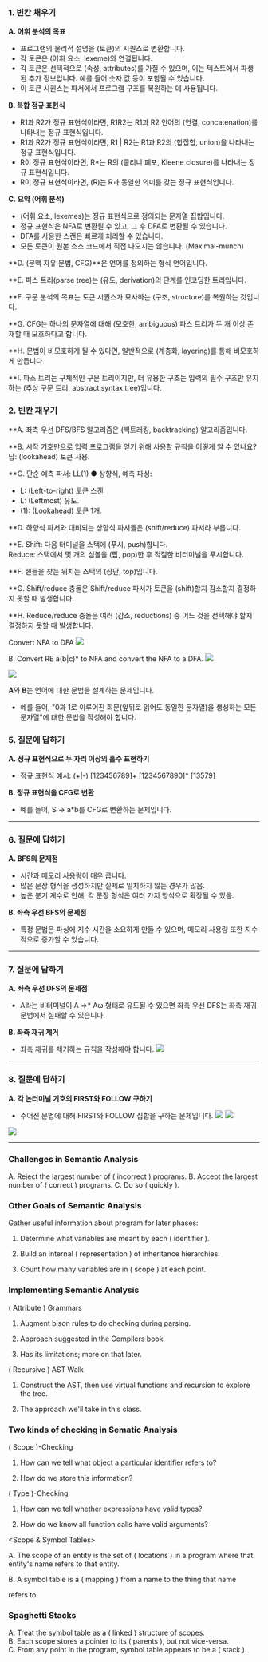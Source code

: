 ### 1. 빈칸 채우기

**A. 어휘 분석의 목표**

- 프로그램의 물리적 설명을 (토큰)의 시퀀스로 변환합니다.
- 각 토큰은 (어휘 요소, lexeme)와 연결됩니다.
- 각 토큰은 선택적으로 (속성, attributes)를 가질 수 있으며, 이는 텍스트에서 파생된 추가 정보입니다. 예를 들어 숫자 값 등이 포함될 수 있습니다.
- 이 토큰 시퀀스는 파서에서 프로그램 구조를 복원하는 데 사용됩니다.

**B. 복합 정규 표현식**

- R1과 R2가 정규 표현식이라면, R1R2는 R1과 R2 언어의 (연결, concatenation)를 나타내는 정규 표현식입니다.
- R1과 R2가 정규 표현식이라면, R1 | R2는 R1과 R2의 (합집합, union)을 나타내는 정규 표현식입니다.
- R이 정규 표현식이라면, R*는 R의 (클리니 폐포, Kleene closure)를 나타내는 정규 표현식입니다.
- R이 정규 표현식이라면, (R)는 R과 동일한 의미를 갖는 정규 표현식입니다.

**C. 요약 (어휘 분석)**

- (어휘 요소, lexemes)는 정규 표현식으로 정의되는 문자열 집합입니다.
- 정규 표현식은 NFA로 변환될 수 있고, 그 후 DFA로 변환될 수 있습니다.
- DFA를 사용한 스캔은 빠르게 처리할 수 있습니다.
- 모든 토큰이 원본 소스 코드에서 직접 나오지는 않습니다. (Maximal-munch)

**D. (문맥 자유 문법, CFG)**은 언어를 정의하는 형식 언어입니다.

**E. 파스 트리(parse tree)는 (유도, derivation)의 단계를 인코딩한 트리입니다.

**F. 구문 분석의 목표는 토큰 시퀀스가 묘사하는 (구조, structure)를 복원하는 것입니다.

**G. CFG는 하나의 문자열에 대해 (모호한, ambiguous) 파스 트리가 두 개 이상 존재할 때 모호하다고 합니다.

**H. 문법이 비모호하게 될 수 있다면, 일반적으로 (계층화, layering)를 통해 비모호하게 만듭니다.

**I. 파스 트리는 구체적인 구문 트리이지만, 더 유용한 구조는 입력의 필수 구조만 유지하는 (추상 구문 트리, abstract syntax tree)입니다.

### 2. 빈칸 채우기

**A. 좌측 우선 DFS/BFS 알고리즘은 (백트래킹, backtracking) 알고리즘입니다.

**B. 시작 기호만으로 입력 프로그램을 얻기 위해 사용할 규칙을 어떻게 알 수 있나요? 답: (lookahead) 토큰 사용.

**C. 단순 예측 파서: LL(1) ● 상향식, 예측 파싱:

- L: (Left-to-right) 토큰 스캔
- L: (Leftmost) 유도.
- (1): (Lookahead) 토큰 1개.

**D. 하향식 파서와 대비되는 상향식 파서들은 (shift/reduce) 파서라 부릅니다.

**E. Shift: 다음 터미널을 스택에 (푸시, push)합니다.  
Reduce: 스택에서 몇 개의 심볼을 (팝, pop)한 후 적절한 비터미널을 푸시합니다.

**F. 핸들을 찾는 위치는 스택의 (상단, top)입니다.

**G. Shift/reduce 충돌은 Shift/reduce 파서가 토큰을 (shift)할지 감소할지 결정하지 못할 때 발생합니다.

**H. Reduce/reduce 충돌은 여러 (감소, reductions) 중 어느 것을 선택해야 할지 결정하지 못할 때 발생합니다.




Convert NFA to DFA
![](https://i.imgur.com/qfTL4F7.png)

B. Convert RE a(b|c)* to NFA and convert the NFA to a DFA.
![](https://i.imgur.com/Farhz6e.png)

![](https://i.imgur.com/G2lntD7.png)

**A**와 **B**는 언어에 대한 문법을 설계하는 문제입니다.

- 예를 들어, "0과 1로 이루어진 회문(앞뒤로 읽어도 동일한 문자열)을 생성하는 모든 문자열"에 대한 문법을 작성해야 합니다.
### 5. 질문에 답하기

**A. 정규 표현식으로 두 자리 이상의 홀수 표현하기**

- 정규 표현식 예시: (+|-) [123456789]+ [1234567890]* [13579]

**B. 정규 표현식을 CFG로 변환**

- 예를 들어, S → a*b를 CFG로 변환하는 문제입니다.

---

### 6. 질문에 답하기

**A. BFS의 문제점**

- 시간과 메모리 사용량이 매우 큽니다.
- 많은 문장 형식을 생성하지만 실제로 일치하지 않는 경우가 많음.
- 높은 분기 계수로 인해, 각 문장 형식은 여러 가지 방식으로 확장될 수 있음.

**B. 좌측 우선 BFS의 문제점**

- 특정 문법은 파싱에 지수 시간을 소요하게 만들 수 있으며, 메모리 사용량 또한 지수적으로 증가할 수 있습니다.

---

### 7. 질문에 답하기

**A. 좌측 우선 DFS의 문제점**

- A라는 비터미널이 A ⇒* Aω 형태로 유도될 수 있으면 좌측 우선 DFS는 좌측 재귀 문법에서 실패할 수 있습니다.

**B. 좌측 재귀 제거**

- 좌측 재귀를 제거하는 규칙을 작성해야 합니다.
![](https://i.imgur.com/ExIZ8QS.png)
---

### 8. 질문에 답하기

**A. 각 논터미널 기호의 FIRST와 FOLLOW 구하기**

- 주어진 문법에 대해 FIRST와 FOLLOW 집합을 구하는 문제입니다.
![](https://i.imgur.com/dQvdaHB.png)
 ![](https://i.imgur.com/hROIL7Q.png)

![](https://i.imgur.com/Mo8JS8X.png)

---


### Challenges in Semantic Analysis  
A. Reject the largest number of ( incorrect ) programs.
B. Accept the largest number of ( correct ) programs. 
C. Do so ( quickly ).

### Other Goals of Semantic Analysis
Gather useful information about program for later phases:

1. Determine what variables are meant by each ( identifier ).
    
2. Build an internal ( representation ) of inheritance hierarchies.
    
3. Count how many variables are in ( scope ) at each point.
    

### Implementing Semantic Analysis

( Attribute ) Grammars

1. Augment bison rules to do checking during parsing.
    
2. Approach suggested in the Compilers book.
    
3. Has its limitations; more on that later.
    

( Recursive ) AST Walk

1. Construct the AST, then use virtual functions and recursion to explore the tree.
    
2. The approach we'll take in this class.
    

### Two kinds of checking in Sematic Analysis
( Scope )-Checking

1. How can we tell what object a particular identifier refers to?
    
2. How do we store this information?
    

( Type )-Checking

1. How can we tell whether expressions have valid types?
    
2. How do we know all function calls have valid arguments?
    

<Scope & Symbol Tables>

A. The scope of an entity is the set of ( locations ) in a program where that entity's name refers to that entity.

B. A symbol table is a ( mapping ) from a name to the thing that name

refers to.

### Spaghetti Stacks 
A. Treat the symbol table as a ( linked ) structure of scopes.  
B. Each scope stores a pointer to its ( parents ), but not vice-versa.  
C. From any point in the program, symbol table appears to be a ( stack ).